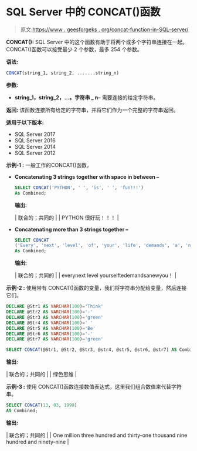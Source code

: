 # SQL Server 中的 CONCAT()函数

> 原文:[https://www . geesforgeks . org/concat-function-in-SQL-server/](https://www.geeksforgeeks.org/concat-function-in-sql-server/)

**CONCAT():**
SQL Server 中的这个函数有助于将两个或多个字符串连接在一起。CONCAT()函数可以接受最少 2 个参数，最多 254 个参数。

**语法:**

```sql
CONCAT(string_1, string_2, .......string_n)
```

**参数:**

*   **string_1，string_2，…。字符串 _ n–**
    需要连接的给定字符串。

**返回:**
该函数连接所有给定的字符串，并将它们作为一个完整的字符串返回。

**适用于以下版本:**

*   SQL Server 2017
*   SQL Server 2016
*   SQL Server 2014
*   SQL Server 2012

**示例-1 :**
一般工作的CONCAT()函数。

*   **Concatenating 3 strings together with space in between –**

    ```sql
    SELECT CONCAT('PYTHON', ' ', 'is', ' ', 'fun!!!') 
    As Combined;
    ```

    **输出:**

    | 联合的；共同的 |
    | PYTHON 很好玩！！！ |

*   **Concatenating more than 3 strings together –**

    ```sql
    SELECT CONCAT
    ('Every', 'next', 'level', 'of', 'your', 'life', 'demands', 'a', 'new', 'you!') 
    As Combined;
    ```

    **输出:**

    | 联合的；共同的 |
    | everynext level yourselftedemandsanewyou！ |

**示例-2 :**
使用带有 CONCAT()函数的变量，我们将字符串分配给变量，然后连接它们。

```sql
DECLARE @Str1 AS VARCHAR(100)='Think'
DECLARE @Str2 AS VARCHAR(100)='-'
DECLARE @Str3 AS VARCHAR(100)='green'
DECLARE @Str4 AS VARCHAR(100)=' '
DECLARE @Str5 AS VARCHAR(100)='Be'
DECLARE @Str6 AS VARCHAR(100)='-'
DECLARE @Str7 AS VARCHAR(100)='green'

SELECT CONCAT(@Str1, @Str2, @Str3, @str4, @str5, @str6, @str7) AS Combined;
```

**输出:**

| 联合的；共同的 |
| 绿色思维 |

**示例-3 :**
使用 CONCAT()函数连接数值表达式，这里我们组合数值来代替字符串。

```sql
SELECT CONCAT(13, 03, 1999) 
AS Combined;
```

**输出:**

| 联合的；共同的 |
| One million three hundred and thirty-one thousand nine hundred and ninety-nine |